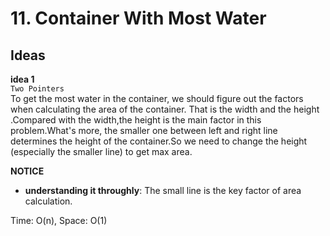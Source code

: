 # 11. Container With Most Water       
 

## Ideas  
**idea 1**   
`Two Pointers`   
To get the most water in the container, we should figure out the factors when calculating the area of the container. That is the width and the height .Compared with the width,the height is the main factor in this problem.What's more, the smaller one between left and right line determines the height of the container.So we need to change the height (especially the smaller line) to get max area.    


**NOTICE**         
* **understanding it throughly**: The small line is the key factor of area calculation.              

Time: O(n), Space: O(1)      



